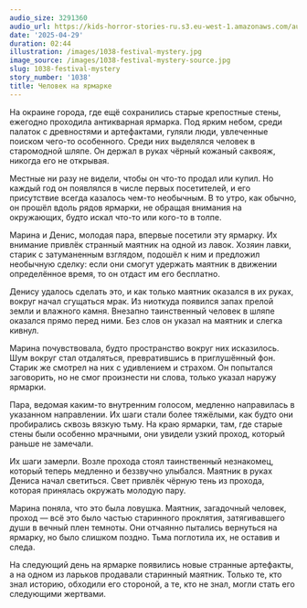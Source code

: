```yaml
---
audio_size: 3291360
audio_url: https://kids-horror-stories-ru.s3.eu-west-1.amazonaws.com/audio/1038-festival-mystery.mp3
date: '2025-04-29'
duration: 02:44
illustration: /images/1038-festival-mystery.jpg
image_source: /images/1038-festival-mystery-source.jpg
slug: 1038-festival-mystery
story_number: '1038'
title: Человек на ярмарке
---
```


На окраине города, где ещё сохранились старые крепостные стены, ежегодно проходила антикварная ярмарка. Под ярким небом, среди палаток с древностями и артефактами, гуляли люди, увлеченные поиском чего-то особенного. Среди них выделялся человек в старомодной шляпе. Он держал в руках чёрный кожаный саквояж, никогда его не открывая.

Местные ни разу не видели, чтобы он что-то продал или купил. Но каждый год он появлялся в числе первых посетителей, и его присутствие всегда казалось чем-то необычным. В то утро, как обычно, он прошёл вдоль рядов ярмарки, не обращая внимания на окружающих, будто искал что-то или кого-то в толпе.

Марина и Денис, молодая пара, впервые посетили эту ярмарку. Их внимание привлёк странный маятник на одной из лавок. Хозяин лавки, старик с затуманенным взглядом, подошёл к ним и предложил необычную сделку: если они смогут удержать маятник в движении определённое время, то он отдаст им его бесплатно.

Денису удалось сделать это, и как только маятник оказался в их руках, вокруг начал сгущаться мрак. Из ниоткуда появился запах прелой земли и влажного камня. Внезапно таинственный человек в шляпе оказался прямо перед ними. Без слов он указал на маятник и слегка кивнул.

Марина почувствовала, будто пространство вокруг них исказилось. Шум вокруг стал отдаляться, превратившись в приглушённый фон. Старик же смотрел на них с удивлением и страхом. Он попытался заговорить, но не смог произнести ни слова, только указал наружу ярмарки.

Пара, ведомая каким-то внутренним голосом, медленно направилась в указанном направлении. Их шаги стали более тяжёлыми, как будто они пробирались сквозь вязкую тьму. На краю ярмарки, там, где старые стены были особенно мрачными, они увидели узкий проход, который раньше не замечали.

Их шаги замерли. Возле прохода стоял таинственный незнакомец, который теперь медленно и беззвучно улыбался. Маятник в руках Дениса начал светиться. Свет привлёк чёрную тень из прохода, которая принялась окружать молодую пару.

Марина поняла, что это была ловушка. Маятник, загадочный человек, проход — всё это было частью старинного проклятия, затягивавшего души в вечный плен темноты. Они отчаянно пытались вернуться на ярмарку, но было слишком поздно. Тьма поглотила их, не оставив и следа.

На следующий день на ярмарке появились новые странные артефакты, а на одном из ларьков продавали старинный маятник. Только те, кто знал историю, обходили его стороной, а те, кто не знал, могли стать его следующими жертвами.